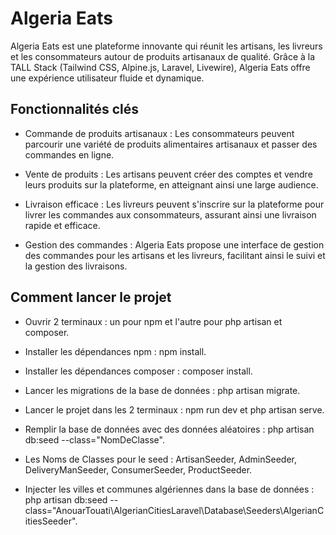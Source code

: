 # Algeria Eats
Algeria Eats est une plateforme innovante qui réunit les artisans, les livreurs et les consommateurs autour de produits artisanaux de qualité. Grâce à la TALL Stack (Tailwind CSS, Alpine.js, Laravel, Livewire), Algeria Eats offre une expérience utilisateur fluide et dynamique.

## Fonctionnalités clés
- Commande de produits artisanaux : Les consommateurs peuvent parcourir une variété de produits alimentaires artisanaux et passer des commandes en ligne.

- Vente de produits : Les artisans peuvent créer des comptes et vendre leurs produits sur la plateforme, en atteignant ainsi une large audience.

- Livraison efficace : Les livreurs peuvent s'inscrire sur la plateforme pour livrer les commandes aux consommateurs, assurant ainsi une livraison rapide et efficace.

- Gestion des commandes : Algeria Eats propose une interface de gestion des commandes pour les artisans et les livreurs, facilitant ainsi le suivi et la gestion des livraisons.

## Comment lancer le projet
- Ouvrir 2 terminaux : un pour npm et l'autre pour php artisan et composer.

- Installer les dépendances npm : npm install.

- Installer les dépendances composer : composer install.

- Lancer les migrations de la base de données : php artisan migrate.

- Lancer le projet dans les 2 terminaux : npm run dev et php artisan serve.

- Remplir la base de données avec des données aléatoires : php artisan db:seed --class="NomDeClasse".

- Les Noms de Classes pour le seed : ArtisanSeeder, AdminSeeder, DeliveryManSeeder, ConsumerSeeder, ProductSeeder.
- Injecter les villes et communes algériennes dans la base de données : php artisan db:seed --class="AnouarTouati\AlgerianCitiesLaravel\Database\Seeders\AlgerianCitiesSeeder".
